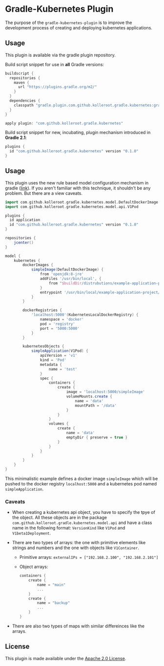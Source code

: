 Gradle-Kubernetes Plugin
========================

The purpose of the `gradle-kubernetes-plugin` is to improve the development
process of creating and deploying kubernetes applications.

## Usage
This plugin is available via the gradle plugin repository.

Build script snippet for use in **all** Gradle versions:
```groovy
buildscript {
  repositories {
    maven {
      url "https://plugins.gradle.org/m2/"
    }
  }
  dependencies {
    classpath "gradle.plugin.com.github.kolleroot.gradle.kubernetes:gradle-kubernetes-plugin:0.1.0"
  }
}

apply plugin: "com.github.kolleroot.gradle.kubernetes"
```

Build script snippet for new, incubating, plugin mechanism introduced in **Gradle 2.1**:

```groovy
plugins {
  id "com.github.kolleroot.gradle.kubernetes" version "0.1.0"
}
```

## Usage

This plugin uses the new rule based model configuration mechanism in gradle
([link](https://docs.gradle.org/current/userguide/software_model.html)). If
you aren't familiar with this technique, it shouldn't be any problem. But
there are a view caveats.

```groovy
import com.github.kolleroot.gradle.kubernetes.model.DefaultDockerImage
import com.github.kolleroot.gradle.kubernetes.model.api.V1Pod

plugins {
  id application
  id "com.github.kolleroot.gradle.kubernetes" version "0.1.0"
}

repositories {
    jcenter()
}

model {
    kubernetes {
        dockerImages {
            simpleImage(DefaultDockerImage) {
                from 'openjdk:8-jre'
                addFiles '/usr/bin/local', {
                    from "$buildDir/distrubutions/example-application-project-1.0.zip"
                }
                entrypoint '/usr/bin/local/example-application-project/bin/example-application-project'
            }
        }

        dockerRegistries {
            'localhost:5000'(KubernetesLocalDockerRegistry) {
                namespace = 'docker'
                pod = 'registry'
                port = '5000:5000'
            }
        }

        kubernetesObjects {
            simpleApplication(V1Pod) {
                apiVersion = 'v1'
                kind = 'Pod'
                metadata {
                    name = 'test'
                }
                spec {
                    containers {
                        create {
                            image = 'localhost:5000/simpleImage'
                            volumeMounts.create {
                                name = 'data'
                                mountPath = '/data'
                            }
                        }
                    }
                    volumes {
                        create {
                            name = 'data'
                            emptyDir { preserve = true }
                        }
                    }
                }
            }
        }
    }
}
```

This minimalistic example defines a docker image `simpleImage` which will be
pushed to the docker registry `localhost:5000` and a kubernetes pod named
`simpleApplication`.

### Caveats
* When creating a kubernetes api object, you have to specify the tpye of the
  object. All these objects are in the package `com.github.kolleroot.gradle.kubernetes.model.api`
  and have a class name in the following format: `VersionKind` like `V1Pod` and
  `V1beta1Deployment`.
* There are two types of arrays: the one with primitive elements like strings
  and numbers and the one with objects like `V1Container`.
  
    * Primitive arrays:
    `externalIPs = ["192.168.2.100", "192.168.2.101"]`
  
    * Object arrays:
        ```groovy
        containers {
            create {
                name = "main"
                ...
            }
            create {
                name = "backup"
                ...
            }
        }
        ```
* There are also two types of maps with similar differeinces like the arrays.

## License

This plugin is made available under the [Apache 2.0 License](http://www.apache.org/licenses/LICENSE-2.0).
